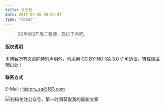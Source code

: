 ```yaml
---
title: 关于我
date: 2017-09-26 00:04:47
type: "about"
---
```


> 90后iOS开发工程师，现位于合肥。

#### 版权说明
本博客所有文章除特别声明外，均采用 [CC BY-NC-SA 3.0](https://creativecommons.org/licenses/by-nc-sa/3.0/) 许可协议。转载请注明出处！

#### 联系方式
E-Mail : [history_zq@163.com](mailto:history_zq@163.com)

![扫码关注公众号，第一时间获取我的最新文章](http://upload-images.jianshu.io/upload_images/606479-d4359f09682f8531.jpg?imageMogr2/auto-orient/strip%7CimageView2/2/w/1240)

